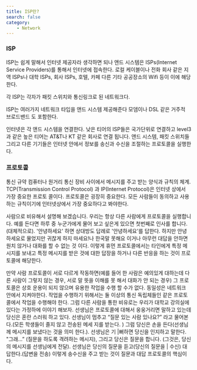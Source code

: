 ```yaml
---
title: ISP란?
search: false
category:
    - Network
---
```


### ISP
ISP는 쉽게 말해서 인터넷 제공자라 생각하면 되나
앤드 시스템은 ISPs(Internet Service Providers)를 통해서 인터넷에 접속한다. 로컬 케이블이나 전화 회사 같은 지역 ISPs나 대학 ISPs, 회사 ISPs, 호텔, 카페 다른 기타 공공장소의 Wifi 등이 이에 해당한다.

각 ISP는 각자가 패킷 스위치와 통신링크로 된 네트워크다.

ISP는 여러가지 네트워크 타입을 앤드 시스템 제공해준다 모뎀이나 DSL 같은 거주적 브로드밴드
도 포함한다.

인터넷은 각 앤드 시스템을 연결한다. 낮은 티어의 ISP들은 국가단위로 연결하고 level3과 같은 높은 티어는 AT&T나 KT 같은 회사로 연결 됩니다.
앤드 시스템, 패킷 스위치들 그리고 다른 기기들은 인터넷 안에서 정보를 송신과 수신을 조절하는 프로토콜을 실행한다.

### 프로토콜

통신 규약 컴퓨터나 원거리 통신 장비 사이에서 메시지를 주고 받는 양식과 규칙의 체계.
TCP(Transmission Control Protocol) 과 IP(Internet Protocol)은 인터넷 상에서 가장 중요한 프로토 콜이다.
프로토콜은 굉장히 중요한다. 모든 사람들이 동의하고 사용하는 규칙이기에 인터넷상에서 가장 중요하다고 봐야한다.

사람으로 비유해서 설명해 보겠습니다.
우리는 항상 다른 사람에게 프로토콜을 실행합니다.
예를 든다면 하루 중 누군가에게 물어 보고 싶은게 있으면 첫번째로 인사를 합니다.(대체적으로).
'안녕하세요' 하면 상대방도 답례로 '안녕하세요'를 답한다. 하지만 안녕하세요로 물었지만 귀찮게 하지 마세요!나 한국말 못해요 이거나 아무런 대답을 안하면 원치 않거나 대화를 할 수 없는 것 이다.
이렇게 휴먼 프로토콜에서는 타인에게 특정 메시지를 보내고 특정 메시지를 받은 것에 대한 답장을 하거나 다른 반응을 하는 것이 프로토콜에 해당한다.

만약 사람 프로토콜이 서로 다르게 작동하면(예를 들어 한 사람은 예의있게 대하는데 다른 사람이 그렇지 않는 경우, 서로 말 뜻을 이해를 못 해서 대화가 안 되는 경우) 그 프로토콜은 상호 운용이 되지 않으며 유용한 작업을 수행 할 수가 없다.
동일성은 네트워크 안에서 지켜야한다. 작업을 수행하기 위해서는 둘 이상의 통신 독립체들인 같은 프로토콜에서 작업을 수행해야 한다.
그럼 다른 사람을 통한 비유로는 우리가 대학교 강의실에 있다는 가정하에 이야기 해보자.
선생님은 프로토콜에 대해서 웅웅거리면 말하고 있는데 당신은 혼란 스러워 하고 있다.
선생님이 멈추고 “질문 있는 사람 있나요?” 라고 물어본다.(모든 학생들이 졸지 않고 전송된 메세 지를 받는다. ) 그럼 당신은 손을 든다(선생님께 메시지를 보냈다는 것을 의미 한다.). 선생님은 기 |뻐하면 당신을 인지하고 말한다. "그래...” (질문을 하도록 격려하는 메시지), 그리고 당신은 질문을
합니다. (그것은, 당신의 메시지를 선생님에게 전달). 선생님은 당신의 질문을 듣고(당신의 질문을 | 수신) 대답한다.(답변을 전송) 이렇게 송수신을 주고 받는 것이 질문과 대답 프로토콜의 핵심이다.

